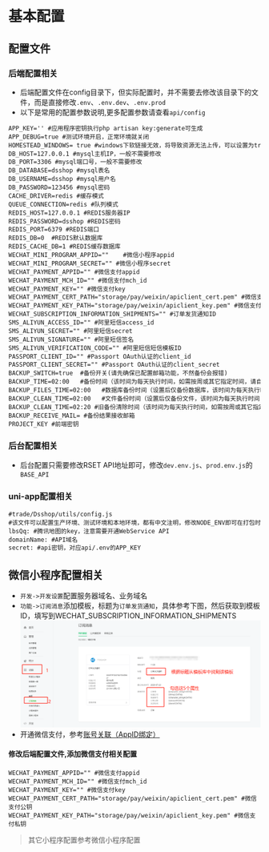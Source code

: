 # 基本配置
## 配置文件
### 后端配置相关
- 后端配置文件在config目录下，但实际配置时，并不需要去修改该目录下的文件，而是直接修改`.env`、`.env.dev`、`.env.prod`
- 以下是常用的配置参数说明,更多配置参数请查看`api/config`
```markdown
APP_KEY='' #应用程序密钥执行php artisan key:generate可生成
APP_DEBUG=true #测试环境开启，正常环境就关闭
HOMESTEAD_WINDOWS= true #windows下软链接无效，将导致资源无法上传，可以设置为true
DB_HOST=127.0.0.1 #mysql主机IP，一般不需要修改
DB_PORT=3306 #mysql端口号，一般不需要修改
DB_DATABASE=dsshop #mysql表名
DB_USERNAME=dsshop #mysql用户名
DB_PASSWORD=123456 #mysql密码
CACHE_DRIVER=redis #缓存模式
QUEUE_CONNECTION=redis #队列模式
REDIS_HOST=127.0.0.1 #REDIS服务器IP
REDIS_PASSWORD=dsshop #REDIS密码
REDIS_PORT=6379 #REDIS端口
REDIS_DB=0  #REDIS默认数据库
REDIS_CACHE_DB=1 #REDIS缓存数据库
WECHAT_MINI_PROGRAM_APPID=""    #微信小程序appid
WECHAT_MINI_PROGRAM_SECRET="" #微信小程序secret
WECHAT_PAYMENT_APPID="" #微信支付appid
WECHAT_PAYMENT_MCH_ID="" #微信支付mch_id
WECHAT_PAYMENT_KEY="" #微信支付key
WECHAT_PAYMENT_CERT_PATH="storage/pay/weixin/apiclient_cert.pem" #微信支付公钥
WECHAT_PAYMENT_KEY_PATH="storage/pay/weixin/apiclient_key.pem" #微信支付私钥
WECHAT_SUBSCRIPTION_INFORMATION_SHIPMENTS="" #订单发货通知ID
SMS_ALIYUN_ACCESS_ID="" #阿里短信access_id
SMS_ALIYUN_SECRET="" #阿里短信secret
SMS_ALIYUN_SIGNATURE="" #阿里短信签名
SMS_ALIYUN_VERIFICATION_CODE="" #阿里短信短信模板ID
PASSPORT_CLIENT_ID="" #Passport OAuth认证的client_id
PASSPORT_CLIENT_SECRET="" #Passport OAuth认证的client_secret
BACKUP_SWITCH=true  #备份开关(请先确保已配置邮箱功能，不然备份会报错)
BACKUP_TIME=02:00   #备份时间（该时间为每天执行时间，如需按周或其它指定时间，请自行配置backup.php文件）
BACKUP_FILES_TIME=02:00   #数据库备份时间（设置后仅备份数据库，该时间为每天执行时间，如需按周或其它指定时间，请自行配置backup.php文件）
BACKUP_CLEAN_TIME=02:00   #文件备份时间（设置后仅备份文件，该时间为每天执行时间，如需按周或其它指定时间，请自行配置backup.php文件）
BACKUP_CLEAN_TIME=02:20 #旧备份清除时间（该时间为每天执行时间，如需按周或其它指定时间，请自行配置backup.php文件）
BACKUP_RECEIVE_MAIL= #备份结果接收邮箱
PROJECT_KEY #前端密钥
```
### 后台配置相关
- 后台配置只需要修改RSET API地址即可，修改`dev.env.js`、`prod.env.js`的`BASE_API`
### uni-app配置相关
```markdown
#trade/Dsshop/utils/config.js
#该文件可以配置生产环境、测试环境和本地环境，都有中文注明，修改NODE_ENV即可在打包时区分生产和测试环境
lbsQq: #腾讯地图的key，注意需要开通WebService API
domainName: #API域名
secret: #api密钥，对应api/.env的APP_KEY
```
## 微信小程序配置相关
- `开发->开发设置`配置服务器域名、业务域名
- `功能->订阅消息`添加模板，标题为`订单发货通知`，具体参考下图，然后获取到模板ID，填写到WECHAT_SUBSCRIPTION_INFORMATION_SHIPMENTS
![](/image/11.png)
- 开通微信支付，参考[账号关联（AppID绑定）](https://pay.weixin.qq.com/static/pay_setting/appid_protocol.shtml "账号关联（AppID绑定）")
#### 修改后端配置文件,添加微信支付相关配置
```
WECHAT_PAYMENT_APPID="" #微信支付appid
WECHAT_PAYMENT_MCH_ID="" #微信支付mch_id
WECHAT_PAYMENT_KEY="" #微信支付key
WECHAT_PAYMENT_CERT_PATH="storage/pay/weixin/apiclient_cert.pem" #微信支付公钥
WECHAT_PAYMENT_KEY_PATH="storage/pay/weixin/apiclient_key.pem" #微信支付私钥
```
> 其它小程序配置参考微信小程序配置